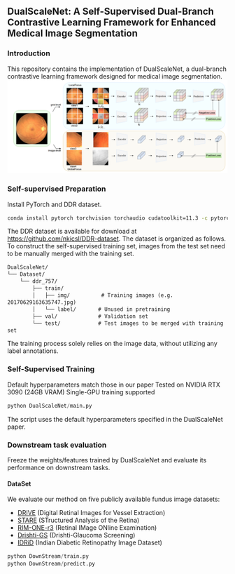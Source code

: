 ## DualScaleNet: A Self-Supervised Dual-Branch Contrastive Learning Framework for Enhanced Medical Image Segmentation
### Introduction 
This repository contains the implementation of DualScaleNet, a dual-branch contrastive learning framework designed for medical image segmentation. 
![123](https://github.com/meco66666/DualScaleNet/blob/main/DualScaleNet.png?raw=true)
### Self-supervised Preparation
Install PyTorch and DDR dataset.
```bash
conda install pytorch torchvision torchaudio cudatoolkit=11.3 -c pytorch
```
The DDR dataset is available for download at https://github.com/nkicsl/DDR-dataset. The dataset is organized as follows. To construct the self-supervised training set, images from the test set need to be manually merged with the training set.
```
DualScaleNet/
└── Dataset/
    └── ddr_757/
        ├── train/
        │   ├── img/          # Training images (e.g. 20170629163635747.jpg)
        │   └── label/       # Unused in pretraining
        ├── val/             # Validation set
        └── test/            # Test images to be merged with training set
```
The training process solely relies on the image data, without utilizing any label annotations.
### Self-Supervised Training
Default hyperparameters match those in our paper
Tested on NVIDIA RTX 3090 (24GB VRAM)
Single-GPU training supported
```python
python DualScaleNet/main.py
```
The script uses the default hyperparameters specified in the DualScaleNet paper.
### Downstream task evaluation
Freeze the weights/features trained by DualScaleNet and evaluate its performance on downstream tasks.
#### DataSet
We evaluate our method on five publicly available fundus image datasets:
- [DRIVE](https://drive.grand-challenge.org/) (Digital Retinal Images for Vessel Extraction)
- [STARE](https://cecas.clemson.edu/~ahoover/stare/) (STructured Analysis of the Retina)
- [RIM-ONE-r3](https://rimone.webs.ull.es/) (Retinal IMage ONline Examination)
- [Drishti-GS](https://cvit.iiit.ac.in/projects/mip/drishti-gs/mip-dataset2/Home.php) (Drishti-Glaucoma Screening)
- [IDRiD](https://idrid.grand-challenge.org/) (Indian Diabetic Retinopathy Image Dataset)
```python
python DownStream/train.py
python DownStream/predict.py
```







